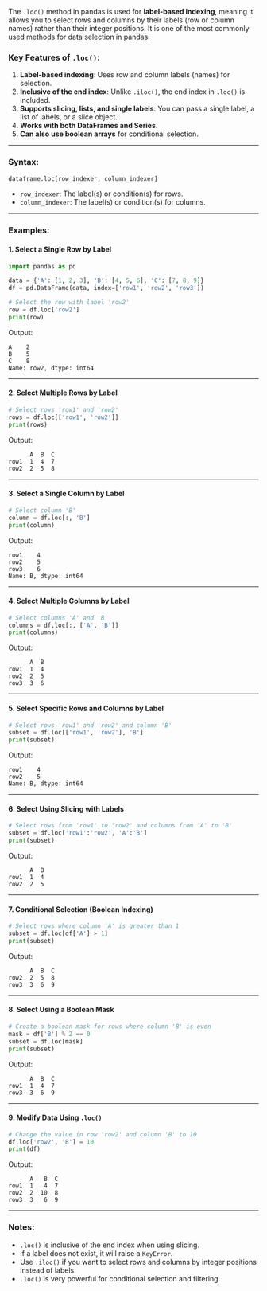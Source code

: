 The `.loc()` method in pandas is used for **label-based indexing**, meaning it allows you to select rows and columns by their labels (row or column names) rather than their integer positions. It is one of the most commonly used methods for data selection in pandas.

### Key Features of `.loc()`:
1. **Label-based indexing**: Uses row and column labels (names) for selection.
2. **Inclusive of the end index**: Unlike `.iloc()`, the end index in `.loc()` is included.
3. **Supports slicing, lists, and single labels**: You can pass a single label, a list of labels, or a slice object.
4. **Works with both DataFrames and Series**.
5. **Can also use boolean arrays** for conditional selection.

---

### Syntax:
```python
dataframe.loc[row_indexer, column_indexer]
```

- `row_indexer`: The label(s) or condition(s) for rows.
- `column_indexer`: The label(s) or condition(s) for columns.

---

### Examples:

#### 1. Select a Single Row by Label
```python
import pandas as pd

data = {'A': [1, 2, 3], 'B': [4, 5, 6], 'C': [7, 8, 9]}
df = pd.DataFrame(data, index=['row1', 'row2', 'row3'])

# Select the row with label 'row2'
row = df.loc['row2']
print(row)
```
Output:
```
A    2
B    5
C    8
Name: row2, dtype: int64
```

---

#### 2. Select Multiple Rows by Label
```python
# Select rows 'row1' and 'row2'
rows = df.loc[['row1', 'row2']]
print(rows)
```
Output:
```
      A  B  C
row1  1  4  7
row2  2  5  8
```

---

#### 3. Select a Single Column by Label
```python
# Select column 'B'
column = df.loc[:, 'B']
print(column)
```
Output:
```
row1    4
row2    5
row3    6
Name: B, dtype: int64
```

---

#### 4. Select Multiple Columns by Label
```python
# Select columns 'A' and 'B'
columns = df.loc[:, ['A', 'B']]
print(columns)
```
Output:
```
      A  B
row1  1  4
row2  2  5
row3  3  6
```

---

#### 5. Select Specific Rows and Columns by Label
```python
# Select rows 'row1' and 'row2' and column 'B'
subset = df.loc[['row1', 'row2'], 'B']
print(subset)
```
Output:
```
row1    4
row2    5
Name: B, dtype: int64
```

---

#### 6. Select Using Slicing with Labels
```python
# Select rows from 'row1' to 'row2' and columns from 'A' to 'B'
subset = df.loc['row1':'row2', 'A':'B']
print(subset)
```
Output:
```
      A  B
row1  1  4
row2  2  5
```

---

#### 7. Conditional Selection (Boolean Indexing)
```python
# Select rows where column 'A' is greater than 1
subset = df.loc[df['A'] > 1]
print(subset)
```
Output:
```
      A  B  C
row2  2  5  8
row3  3  6  9
```

---

#### 8. Select Using a Boolean Mask
```python
# Create a boolean mask for rows where column 'B' is even
mask = df['B'] % 2 == 0
subset = df.loc[mask]
print(subset)
```
Output:
```
      A  B  C
row1  1  4  7
row3  3  6  9
```

---

#### 9. Modify Data Using `.loc()`
```python
# Change the value in row 'row2' and column 'B' to 10
df.loc['row2', 'B'] = 10
print(df)
```
Output:
```
      A   B  C
row1  1   4  7
row2  2  10  8
row3  3   6  9
```

---

### Notes:
- `.loc()` is inclusive of the end index when using slicing.
- If a label does not exist, it will raise a `KeyError`.
- Use `.iloc()` if you want to select rows and columns by integer positions instead of labels.
- `.loc()` is very powerful for conditional selection and filtering.
